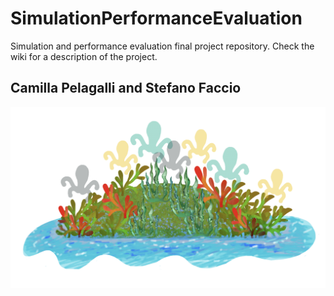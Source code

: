 # SimulationPerformanceEvaluation
Simulation and performance evaluation final project repository. 
Check the wiki for a description of the project.

## Camilla Pelagalli and Stefano Faccio

![image](island.png)
